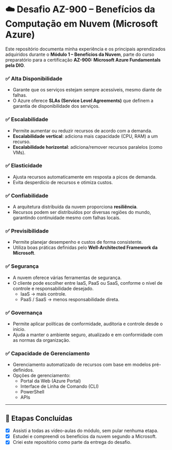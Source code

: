 # ☁️ Desafio AZ-900 – Benefícios da Computação em Nuvem (Microsoft Azure)

Este repositório documenta minha experiência e os principais aprendizados adquiridos durante o **Módulo 1 – Benefícios da Nuvem**, parte do curso preparatório para a certificação **AZ-900: Microsoft Azure Fundamentals pela DIO**.

### ✅ Alta Disponibilidade

- Garante que os serviços estejam sempre acessíveis, mesmo diante de falhas.
- O Azure oferece **SLAs (Service Level Agreements)** que definem a garantia de disponibilidade dos serviços.

### ✅ Escalabilidade

- Permite aumentar ou reduzir recursos de acordo com a demanda.
- **Escalabilidade vertical**: adiciona mais capacidade (CPU, RAM) a um recurso.
- **Escalabilidade horizontal**: adiciona/remover recursos paralelos (como VMs).

### ✅ Elasticidade

- Ajusta recursos automaticamente em resposta a picos de demanda.
- Evita desperdício de recursos e otimiza custos.

### ✅ Confiabilidade

- A arquitetura distribuída da nuvem proporciona **resiliência**.
- Recursos podem ser distribuídos por diversas regiões do mundo, garantindo continuidade mesmo com falhas locais.

### ✅ Previsibilidade

- Permite planejar desempenho e custos de forma consistente.
- Utiliza boas práticas definidas pelo **Well-Architected Framework da Microsoft**.

### ✅ Segurança

- A nuvem oferece várias ferramentas de segurança.
- O cliente pode escolher entre IaaS, PaaS ou SaaS, conforme o nível de controle e responsabilidade desejado.
  - IaaS → mais controle.
  - PaaS / SaaS → menos responsabilidade direta.

### ✅ Governança

- Permite aplicar políticas de conformidade, auditoria e controle desde o início.
- Ajuda a manter o ambiente seguro, atualizado e em conformidade com as normas da organização.

### ✅ Capacidade de Gerenciamento

- Gerenciamento automatizado de recursos com base em modelos pré-definidos.
- Opções de gerenciamento:
  - Portal da Web (Azure Portal)
  - Interface de Linha de Comando (CLI)
  - PowerShell
  - APIs

---

## 🧩 Etapas Concluídas

- [x] Assisti a todas as vídeo-aulas do módulo, sem pular nenhuma etapa.
- [x] Estudei e compreendi os benefícios da nuvem segundo a Microsoft.
- [x] Criei este repositório como parte da entrega do desafio.
